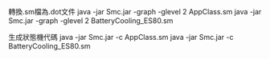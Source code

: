 轉換.sm檔為.dot文件
java -jar Smc.jar -graph -glevel 2 AppClass.sm
java -jar Smc.jar -graph -glevel 2 BatteryCooling_ES80.sm

生成狀態機代碼
java -jar Smc.jar -c AppClass.sm
java -jar Smc.jar -c BatteryCooling_ES80.sm